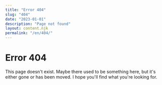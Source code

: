 ```yaml
---
title: "Error 404"
slug: "404"
date: "2023-01-01"
description: "Page not found"
layout: content.njk
permalink: "/en/404/"
---
```


# Error 404

This page doesn't exist. Maybe there used to be something here, but it's either gone or has been moved. I hope you'll find what you're looking for.
